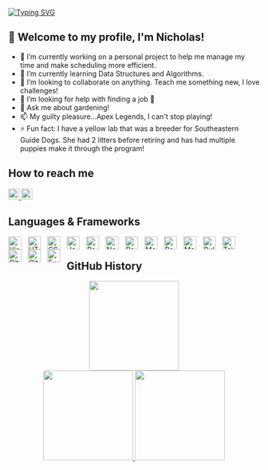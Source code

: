 [![Typing SVG](https://readme-typing-svg.demolab.com?font=Fira+Code&pause=1000&random=false&width=435&lines=%F0%9F%91%8B+Welcome+to+my+profile!+My+name+is+Nicholas!%F0%9F%98%89%F0%9F%91%86+)](https://git.io/typing-svg)

## 👋  Welcome to my profile, I'm Nicholas! 

- 🔭 I’m currently working on a personal project to help me manage my time and make scheduling more efficient.
- 🌱 I’m currently learning Data Structures and Algorithms.
- 👯 I’m looking to collaborate on anything. Teach me something new, I love challenges!
- 🤔 I’m looking for help with finding a job 🤣
- 💬 Ask me about gardening!
- 📫 My guilty pleasure...Apex Legends, I can't stop playing!
- ⚡ Fun fact: I have a yellow lab that was a breeder for Southeastern Guide Dogs. She had 2 litters before retiring and has had multiple puppies make it through the program!

<!--
<h2>Project info</h2>
<div>
<img alt="GitHub repo size" src="https://img.shields.io/github/repo-size/nrace8/nrace8?color=181717&logo=github&style=for-the-badge&logoColor=181717" height="22px">
<img alt="GitHub forks" src="https://img.shields.io/github/forks/nrace8/nrace8?color=181717&logo=github&style=for-the-badge&logoColor=181717" height="22px">
<img alt="GitHub Repo stars" src="https://img.shields.io/github/stars/nrace8/nrace8?color=181717&logo=github&style=for-the-badge&logoColor=181717" height="22px">
<img alt="Last commit" src="https://img.shields.io/github/last-commit/nrace8/nrace8?color=F05032&logo=git&logoColor&style=for-the-badge" height="22px">

</div>
-->

<h2>How to reach me</h2>
<a href="https://linkedin.com/in/nrace">
    <img alt="link to my LinkedIn" src="https://img.shields.io/static/v1?label&message=/in/nrace&color=0A66C2&style=for-the-badge&logo=linkedin" height="22px" />
</a>
<a href="mailto:nrace82@gmail.com">
    <img alt="link to send me an email" src="https://img.shields.io/static/v1?label&message=nrace82@gmail.com&color=whitesmoke&style=for-the-badge&logo=gmail" height="22px" />
</a>
</br>      

<h2>Languages & Frameworks</h2>
<img align="left" alt="Visual Studio Code" width="26px" src="https://cdn.jsdelivr.net/gh/devicons/devicon/icons/vscode/vscode-original.svg" style="padding-right:10px;" />
<img align="left" alt="HTML5" width="26px" src="https://cdn.jsdelivr.net/gh/devicons/devicon/icons/html5/html5-original.svg" style="padding-right:10px;" />
<img align="left" alt="CSS3" width="26px" src="https://cdn.jsdelivr.net/gh/devicons/devicon/icons/css3/css3-original.svg" style="padding-right:10px;" />
<img align="left" alt="JavaScript" width="26px" src="https://cdn.jsdelivr.net/gh/devicons/devicon/icons/javascript/javascript-original.svg" style="padding-right:10px;" />
<img align="left" alt="React" width="26px" src="https://cdn.jsdelivr.net/gh/devicons/devicon/icons/react/react-original.svg" style="padding-right:10px;" />
<img align="left" alt="Node.js" width="26px" src="https://cdn.jsdelivr.net/gh/devicons/devicon/icons/nodejs/nodejs-original.svg" style="padding-right:10px;" />
<img align="left" alt="Redux" width="26px" src="https://cdn.jsdelivr.net/gh/devicons/devicon/icons/redux/redux-original.svg" style="padding-right:10px;" />
<img align="left" alt="MongoDB" width="26px" src="https://cdn.jsdelivr.net/gh/devicons/devicon/icons/mongodb/mongodb-original.svg" style="padding-right:10px;" />
<img align="left" alt="PostgreSQL" width="26px" src="https://cdn.jsdelivr.net/gh/devicons/devicon/icons/postgresql/postgresql-plain.svg" style="padding-right:10px;" />
<img align="left" alt="MaterialUI" width="26px" src="https://cdn.jsdelivr.net/gh/devicons/devicon/icons/materialui/materialui-original.svg" style="padding-right:10px;" />
<img align="left" alt="Bulma" width="26px" src="https://cdn.jsdelivr.net/gh/devicons/devicon/icons/bulma/bulma-plain.svg" style="padding-right:10px;" />
<img align="left" alt="Tailwind" width="26px" src="https://cdn.jsdelivr.net/gh/devicons/devicon/icons/tailwindcss/tailwindcss-plain.svg" style="padding-right:10px;" />
<img align="left" alt="Git" width="26px" src="https://cdn.jsdelivr.net/gh/devicons/devicon/icons/git/git-original.svg" style="padding-right:10px;" />
<img align="left" alt="GitHub" width="26px" src="https://user-images.githubusercontent.com/3369400/139447912-e0f43f33-6d9f-45f8-be46-2df5bbc91289.png" style="padding-right:10px;" />
<img align="left" alt="Express" width="26px" src="https://cdn.jsdelivr.net/gh/devicons/devicon/icons/express/express-original.svg" style="padding-right:10px;" />

<br /> 

<h2>GitHub History</h2>
<div align="center">
<a href="https://github.com/nrace8">
  <img height="180em" src="https://streak-stats.demolab.com?user=nrace8&theme=noctis-minimus&fire=008AE6&ring=38678F" class="center"/>
  <br>
  <img height="180em" src="https://github-readme-stats-git-masterrstaa-rickstaa.vercel.app/api?username=nrace8&theme=noctis_minimus&show_icons=true" />
  <img height="180em" src="https://github-readme-stats-git-masterrstaa-rickstaa.vercel.app/api/top-langs/?username=nrace8&theme=noctis_minimus&layout=compact" />
</a>
</div>
<!--
<details>
  <summary> GitHub Stats</summary>

  <img align="left" alt="codeSTACKr's GitHub Stats" src="https://github-readme-stats.vercel.app/api?username=nrace8&show_icons=true&hide_border=false&title_color=ff652f&icon_color=FFE400&bg_color=09131B&text_color=ffffff&border_color=0c1a25" />

</details>
-->

<!--
**nrace8/nrace8** is a ✨ _special_ ✨ repository because its `README.md` (this file) appears on your GitHub profile.

Here are some ideas to get you started:

- 🔭 I’m currently working on ...
- 🌱 I’m currently learning ...
- 👯 I’m looking to collaborate on ...
- 🤔 I’m looking for help with ...
- 💬 Ask me about ...
- 📫 How to reach me: ...
- 😄 Pronouns: ...
- ⚡ Fun fact: ...
-->
